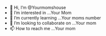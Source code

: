 - 👋 Hi, I’m @Yourmomshouse
- 👀 I’m interested in ...Your Mom
- 🌱 I’m currently learning ...Your moms number 
- 💞️ I’m looking to collaborate on ...Your mom
- 📫 How to reach me ...Your mom

<!---
ItsPandodamnit/ItsPandodamnit is a ✨ special ✨ repository because its `README.md` (this file) appears on your GitHub profile.
You can click the Preview link to take a look at your changes.
--->
